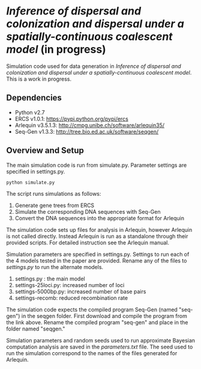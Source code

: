 # _Inference of dispersal and colonization and dispersal under a spatially-continuous coalescent model_ (in progress)

Simulation code used for data generation in _Inference of dispersal and colonization and dispersal under a spatially-continuous coalescent model_. This is a work in progress.

## Dependencies
* Python v2.7
* ERCS v1.0.1: https://pypi.python.org/pypi/ercs
* Arlequin v3.5.1.3: http://cmpg.unibe.ch/software/arlequin35/
* Seq-Gen v1.3.3: http://tree.bio.ed.ac.uk/software/seqgen/

## Overview and Setup
The main simulation code is run from simulate.py. Parameter settings are specified in settings.py.

``python simulate.py``

 The script runs simulations as follows:

1. Generate gene trees from ERCS
2. Simulate the corresponding DNA sequences with Seq-Gen
3. Convert the DNA sequences into the appropriate format for Arlequin

The simulation code sets up files for analysis in Arlequin, however Arlequin is not called directly. Instead Arlequin is run as a standalone through their provided scripts. For detailed instruction see the Arlequin manual.

Simulation parameters are specified in settings.py. Settings to run each of the 4 models tested in the paper are provided. Rename any of the files to _settings.py_ to run the alternate models.

1. settings.py : the main model
2. settings-25loci.py: increased number of loci
3. settings-5000bp.py: increased number of base pairs 
4. settings-recomb: reduced recombination rate

The simulation code expects the compiled program Seq-Gen (named "seq-gen") in the seqgen folder. First download and compile the program from the link above. Rename the compiled program "seq-gen" and place in the folder named "seqgen."

Simulation parameters and random seeds used to run approximate Bayesian computation analysis are saved in the _parameters.txt_ file. The seed used to run the simulation correspond to the names of the files generated for Arlequin.